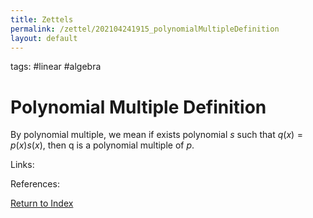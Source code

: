 ```yaml
---
title: Zettels
permalink: /zettel/202104241915_polynomialMultipleDefinition
layout: default
---
```

tags: #linear #algebra

# Polynomial Multiple Definition

By polynomial multiple, we mean if exists polynomial $s$ such that $q(x) = p(x) s(x)$, then q is a polynomial
multiple of $p$.


Links: 

References: 

[Return to Index](index)